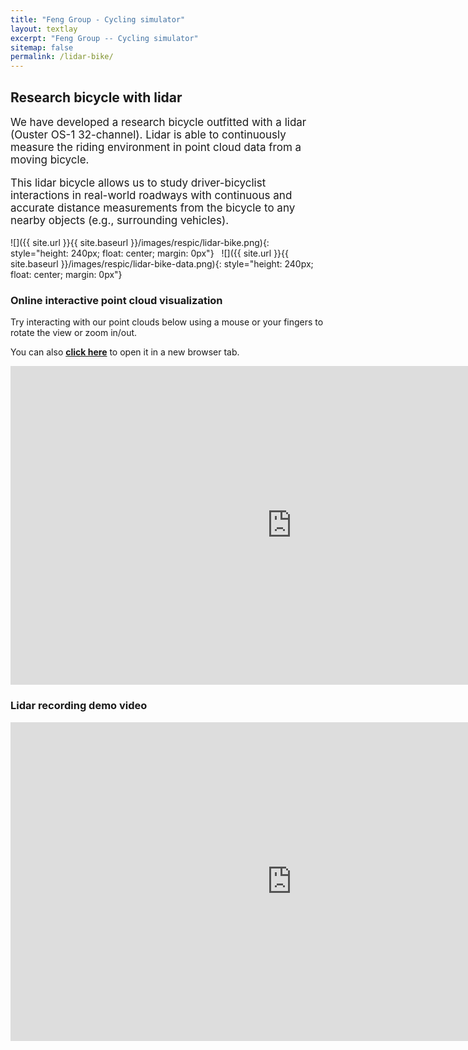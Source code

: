 ```yaml
---
title: "Feng Group - Cycling simulator"
layout: textlay
excerpt: "Feng Group -- Cycling simulator"
sitemap: false
permalink: /lidar-bike/
---
```


## Research bicycle with lidar

<div style="font-size: 17px">

We have developed a research bicycle outfitted with a lidar (Ouster OS-1 32-channel). 
Lidar is able to continuously measure the riding environment in point cloud data from a moving bicycle.

This lidar bicycle allows us to study driver-bicyclist interactions in real-world roadways with continuous and accurate distance measurements from the bicycle to any nearby objects (e.g., surrounding vehicles). 

<!-- FOR FUTURE: Describe why studying driver-bicyclist interaction can help us. -->

</div>

![]({{ site.url }}{{ site.baseurl }}/images/respic/lidar-bike.png){: style="height: 240px; float: center; margin: 0px"}
&nbsp;
![]({{ site.url }}{{ site.baseurl }}/images/respic/lidar-bike-data.png){: style="height: 240px; float: center; margin: 0px"}


### Online interactive point cloud visualization

Try interacting with our point clouds below using a mouse or your fingers to rotate the view or zoom in/out. 

You can also **<a href="https://fenggroup.org/pointcloud/examples/bike-2.html" target="_blank">click here</a>** to open it in a new browser tab.


<iframe src="https://fenggroup.org/pointcloud/examples/bike-2.html" style="width: 900px; height:510px; border:0px;"></iframe>

### Lidar recording demo video

<iframe width="900" height="510" src="https://www.youtube.com/embed/rD5kJfxHXNc" title="YouTube video player" frameborder="0" allow="accelerometer; autoplay; clipboard-write; encrypted-media; gyroscope; picture-in-picture" allowfullscreen></iframe>


<br><br>